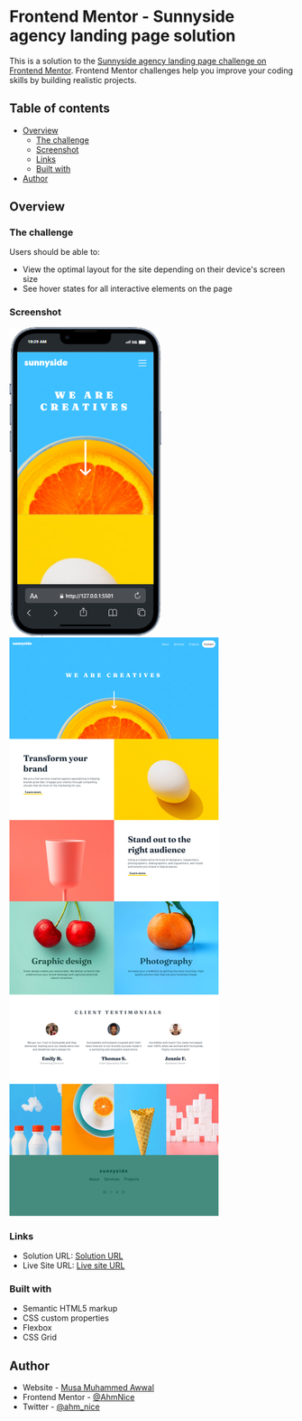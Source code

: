 # Frontend Mentor - Sunnyside agency landing page solution

This is a solution to the [Sunnyside agency landing page challenge on Frontend Mentor](https://www.frontendmentor.io/challenges/sunnyside-agency-landing-page-7yVs3B6ef). Frontend Mentor challenges help you improve your coding skills by building realistic projects.

## Table of contents

- [Overview](#overview)
  - [The challenge](#the-challenge)
  - [Screenshot](#screenshot)
  - [Links](#links)
  - [Built with](#built-with)
- [Author](#author)




## Overview

### The challenge

Users should be able to:

- View the optimal layout for the site depending on their device's screen size
- See hover states for all interactive elements on the page

### Screenshot

![](images/iPhone-13-PRO-127.0.0.1.png) ![](images/Screenshot%202024-05-22%20at%2010-31-41%20Frontend%20Mentor%20Sunnyside%20agency%20landing%20page.png)




### Links

- Solution URL: [Solution URL ](https://your-solution-url.com)
- Live Site URL: [Live site URL ](https://your-live-site-url.com)



### Built with

- Semantic HTML5 markup
- CSS custom properties
- Flexbox
- CSS Grid
## Author

- Website - [Musa Muhammed Awwal](https://www.your-site.com)
- Frontend Mentor - [@AhmNice](https://www.frontendmentor.io/profile/Ahmnice)
- Twitter - [@ahm_nice](https://www.twitter.com/ahm_nice)
